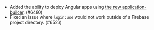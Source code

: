 - Added the ability to deploy Angular apps using [the new application-builder](https://angular.dev/tools/cli/esbuild). (#6480)
- Fixed an issue where `login:use` would not work outside of a Firebase project directory. (#6526)
